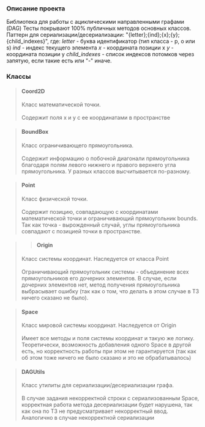 ### Описание проекта
Библиотека для работы с ациклическими направленными графами (DAG)
Тесты покрывают 100% публичных методов основных классов.
Паттерн для сериализации/десериализации: "{letter};{ind};{x};{y};{child_indexes}", где:
*letter* - буква идентификатор (тип класса - p, o или s)
*ind* - индекс текущего элемента
*х* - координата позиции х
*y* - координата позиции y
*child_indexes* - список индексов потомков через запятую, если такие есть или "-" иначе.

### Классы
> #### Coord2D
> Класс математической точки. <br><br>
> Содержит поля x и y с ее координатами в пространстве

> #### BoundBox
> Класс ограничивающего прямоугольника. <br><br>
> Содержит информацию о побочной диагонали прямоугольника благодаря полям левого нижнего и 
> правого верхнего угла прямоугольника. У разных классов высчитывается по-разному.

> #### Point
> Класс физической точки. <br><br>
> Содержит позицию, совпадающую с координатами математической точки и ограничивающий прямоугольник bounds.
> Так как точка - вырожденный случай, углы прямоугольника совпадают с позицией точки в пространстве.

> > #### Origin
> Класс системы координат. Наследуется от класса Point <br><br>
> Ограничивающий прямоугольник системы - объединение всех прямоугольников его дочерних элементов.
> В случае, если дочерних элементов нет, метод получения прямоугольника выбрасывает ошибку (так как о том,
> что делать в этом случае в ТЗ ничего сказано не было).

> #### Space
> Класс мировой системы координат. Наследуется от Origin <br><br>
> Имеет все методы и поля системы координат и такую же логику.
> Теоретически, возможность добавления одного Space в другой есть, но корректность работы при этом 
> не гарантируется (так как об этом тоже ничего не было сказано и это не обрабатывалось)

> #### DAGUtils
> Класс утилиты для сериализации/десериализации графа.<br><br>
> В случае задания некорректной строки с сериализованным Space, корректная работа метода десериализации
> будет нарушена, так как она по ТЗ не предусматривает некорректный ввод. Аналогично в случае некорректной сериализации

